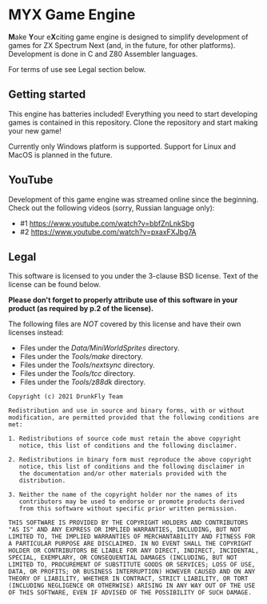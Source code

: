 MYX Game Engine
===============

**M**ake **Y**our e**X**citing game engine is designed to simplify
development of games for ZX Spectrum Next (and, in the future,
for other platforms). Development is done in C and Z80 Assembler
languages.

For terms of use see Legal section below.

Getting started
---------------

This engine has batteries included! Everything you need to start
developing games is contained in this repository. Clone the repository
and start making your new game!

Currently only Windows platform is supported. Support for Linux and
MacOS is planned in the future.

YouTube
-------

Development of this game engine was streamed online since the beginning.
Check out the following videos (sorry, Russian language only):

* #1 https://www.youtube.com/watch?v=bbfZnLnkSbg
* #2 https://www.youtube.com/watch?v=pxaxFXJbg7A

Legal
-----

This software is licensed to you under the 3-clause BSD license.
Text of the license can be found below.

**Please don't forget to properly attribute use of this software in
your product (as required by p.2 of the license).**

The following files are *NOT* covered by this license and have their
own licenses instead:

* Files under the *Data/MiniWorldSprites* directory.
* Files under the *Tools/make* directory.
* Files under the *Tools/nextsync* directory.
* Files under the *Tools/tcc* directory.
* Files under the *Tools/z88dk* directory.

```
Copyright (c) 2021 DrunkFly Team

Redistribution and use in source and binary forms, with or without
modification, are permitted provided that the following conditions are
met:

1. Redistributions of source code must retain the above copyright
   notice, this list of conditions and the following disclaimer.

2. Redistributions in binary form must reproduce the above copyright
   notice, this list of conditions and the following disclaimer in
   the documentation and/or other materials provided with the
   distribution.

3. Neither the name of the copyright holder nor the names of its
   contributors may be used to endorse or promote products derived
   from this software without specific prior written permission.

THIS SOFTWARE IS PROVIDED BY THE COPYRIGHT HOLDERS AND CONTRIBUTORS
"AS IS" AND ANY EXPRESS OR IMPLIED WARRANTIES, INCLUDING, BUT NOT
LIMITED TO, THE IMPLIED WARRANTIES OF MERCHANTABILITY AND FITNESS FOR
A PARTICULAR PURPOSE ARE DISCLAIMED. IN NO EVENT SHALL THE COPYRIGHT
HOLDER OR CONTRIBUTORS BE LIABLE FOR ANY DIRECT, INDIRECT, INCIDENTAL,
SPECIAL, EXEMPLARY, OR CONSEQUENTIAL DAMAGES (INCLUDING, BUT NOT
LIMITED TO, PROCUREMENT OF SUBSTITUTE GOODS OR SERVICES; LOSS OF USE,
DATA, OR PROFITS; OR BUSINESS INTERRUPTION) HOWEVER CAUSED AND ON ANY
THEORY OF LIABILITY, WHETHER IN CONTRACT, STRICT LIABILITY, OR TORT
(INCLUDING NEGLIGENCE OR OTHERWISE) ARISING IN ANY WAY OUT OF THE USE
OF THIS SOFTWARE, EVEN IF ADVISED OF THE POSSIBILITY OF SUCH DAMAGE.
```
